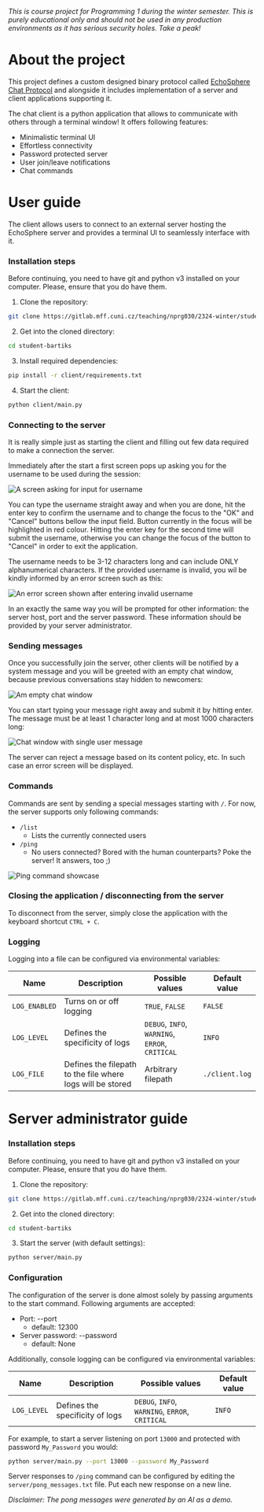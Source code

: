 _This is course project for Programming 1 during the winter semester. This is purely educational only and should not be used in any production environments as it has serious security holes. Take a peak!_

# About the project
This project defines a custom designed binary protocol called [EchoSphere Chat Protocol](protocol.md) and alongside it includes implementation of a server and client applications supporting it.

The chat client is a python application that allows to communicate with others through a terminal window! It offers following features:
- Minimalistic terminal UI
- Effortless connectivity
- Password protected server
- User join/leave notifications
- Chat commands

# User guide

The client allows users to connect to an external server hosting the EchoSphere server and provides a terminal UI to seamlessly interface with it.

### Installation steps
Before continuing, you need to have git and python v3 installed on your computer. Please, ensure that you do have them.

1. Clone the repository: 
```bash
git clone https://gitlab.mff.cuni.cz/teaching/nprg030/2324-winter/student-bartiks.git
```
2. Get into the cloned directory:
```bash
cd student-bartiks
```
3. Install required dependencies:
```bash
pip install -r client/requirements.txt
```
4. Start the client:
```bash
python client/main.py
```

### Connecting to the server
It is really simple just as starting the client and filling out few data required to make a connection the server.

Immediately after the start a first screen pops up asking you for the username to be used during the session:

![A screen asking for input for username](username_screen.png)

You can type the username straight away and when you are done, hit the enter key to confirm the username and to change the focus to the "OK" and "Cancel" buttons bellow the input field. Button currently in the focus will be highlighted in red colour. Hitting the enter key for the second time will submit the username, otherwise you can change the focus of the button to "Cancel" in order to exit the application.

The username needs to be 3-12 characters long and can include ONLY alphanumerical characters. If the provided username is invalid, you wil be kindly informed by an error screen such as this:

![An error screen shown after entering invalid username](username_error_screen.png)

In an exactly the same way you will be prompted for other information: the server host, port and the server password. These information should be provided by your server administrator.

### Sending messages
Once you successfully join the server, other clients will be notified by a system message and you will be greeted with an empty chat window, because previous conversations stay hidden to newcomers:

![Am empty chat window](empty_chat_window.png)

You can start typing your message right away and submit it by hitting enter. The message must be at least 1 character long and at most 1000 characters long:

![Chat window with single user message](message_chat_window.png)

The server can reject a message based on its content policy, etc. In such case an error screen will be displayed.

### Commands
Commands are sent by sending a special messages starting with `/`. For now, the server supports only following commands:
- `/list`
  - Lists the currently connected users
- `/ping`
  - No users connected? Bored with the human counterparts? Poke the server! It answers, too ;)

![Ping command showcase](ping_chat_command.png)

### Closing the application / disconnecting from the server
To disconnect from the server, simply close the application with the keyboard shortcut `CTRL + C`.

### Logging
Logging into a file can be configured via environmental variables:

| Name          | Description                                                | Possible values                                 | Default value  |
|---------------|------------------------------------------------------------|-------------------------------------------------|----------------|
| `LOG_ENABLED` | Turns on or off logging                                    | `TRUE`, `FALSE`                                 | `FALSE`        |
| `LOG_LEVEL`   | Defines the specificity of logs                            | `DEBUG`, `INFO`, `WARNING`, `ERROR`, `CRITICAL` | `INFO`         |
| `LOG_FILE`    | Defines the filepath to the file where logs will be stored | Arbitrary filepath                              | `./client.log` |



# Server administrator guide
### Installation steps
Before continuing, you need to have git and python v3 installed on your computer. Please, ensure that you do have them.

1. Clone the repository: 
```bash
git clone https://gitlab.mff.cuni.cz/teaching/nprg030/2324-winter/student-bartiks.git
```
2. Get into the cloned directory:
```bash
cd student-bartiks
```
3. Start the server (with default settings):
```bash
python server/main.py
```

### Configuration
The configuration of the server is done almost solely by passing arguments to the start command. Following arguments are accepted:
- Port: --port
  - default: 12300
- Server password: --password
  - default: None

Additionally, console logging can be configured via environmental variables:

| Name        | Description                     | Possible values                                 | Default value |
|-------------|---------------------------------|-------------------------------------------------|---------------|
| `LOG_LEVEL` | Defines the specificity of logs | `DEBUG`, `INFO`, `WARNING`, `ERROR`, `CRITICAL` | `INFO`        |

For example, to start a server listening on port `13000` and protected with password `My_Password` you would:
```bash
python server/main.py --port 13000 --password My_Password
```

Server responses to `/ping` command can be configured by editing the `server/pong_messages.txt` file. Put each new response on a new line. 

_Disclaimer: The pong messages were generated by an AI as a demo._